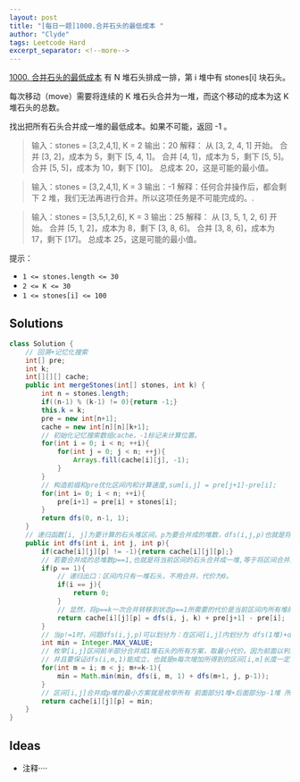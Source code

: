 ```yaml
---
layout: post
title: "[每日一题]1000.合并石头的最低成本 "
author: "Clyde"
tags: Leetcode Hard
excerpt_separator: <!--more-->
---
```


[1000. 合并石头的最低成本](https://leetcode.cn/problems/minimum-cost-to-merge-stones/) 有 N 堆石头排成一排，第 i 堆中有 stones[i] 块石头。

每次移动（move）需要将连续的 K 堆石头合并为一堆，而这个移动的成本为这 K 堆石头的总数。

找出把所有石头合并成一堆的最低成本。如果不可能，返回 -1 。<!--more-->

>  输入：stones = [3,2,4,1], K = 2
>  输出：20
>  解释：
>  从 [3, 2, 4, 1] 开始。
>  合并 [3, 2]，成本为 5，剩下 [5, 4, 1]。
>  合并 [4, 1]，成本为 5，剩下 [5, 5]。
>  合并 [5, 5]，成本为 10，剩下 [10]。
>  总成本 20，这是可能的最小值。


> 输入：stones = [3,2,4,1], K = 3
> 输出：-1
> 解释：任何合并操作后，都会剩下 2 堆，我们无法再进行合并。所以这项任务是不可能完成的。.

> 输入：stones = [3,5,1,2,6], K = 3
> 输出：25
> 解释：
> 从 [3, 5, 1, 2, 6] 开始。
> 合并 [5, 1, 2]，成本为 8，剩下 [3, 8, 6]。
> 合并 [3, 8, 6]，成本为 17，剩下 [17]。
> 总成本 25，这是可能的最小值。

提示：

- `1 <= stones.length <= 30`
- `2 <= K <= 30`
- `1 <= stones[i] <= 100`


##  Solutions


```java
class Solution {
    // 回溯+记忆化搜索
    int[] pre;
    int k;
    int[][][] cache;
    public int mergeStones(int[] stones, int k) {
        int n = stones.length;
        if((n-1) % (k-1) != 0){return -1;}
        this.k = k;
        pre = new int[n+1];
        cache = new int[n][n][k+1];
        // 初始化记忆搜索数组cache，-1标记未计算位置。
        for(int i = 0; i < n; ++i){
            for(int j = 0; j < n; ++j){
                Arrays.fill(cache[i][j], -1);
            }
        }
        // 构造前缀和pre优化区间内和计算速度,sum[i,j] = pre[j+1]-pre[i];
        for(int i= 0; i < n; ++i){
            pre[i+1] = pre[i] + stones[i];
        }
        return dfs(0, n-1, 1);
    }
    // 递归函数[i, j]为要计算的石头堆区间，p为要合并成的堆数，dfs(i,j,p)也就是将[i,j]区间内的石头堆合并成p个大堆所需要的最小代价。
    public int dfs(int i, int j, int p){
        if(cache[i][j][p] != -1){return cache[i][j][p];}
        // 若要合并成的总堆数p==1,也就是将当前区间的石头合并成一堆,等于将区间合并成k堆，再合并一次成为1堆(因为规定每次必须k堆合1)，而合并一次的代价相当于参与合并的所有堆石头数量之和。只有p==1时才能得到具体代价计算值。
        if(p == 1){
            // 递归出口：区间内只有一堆石头，不用合并，代价为0。
            if(i == j){
                return 0;
            }
            // 显然，将p==k一次合并转移到状态p==1所需要的代价是当前区间内所有堆的石头数量之和sum(i,j)，也就是pre[j+1]-pre[i]。
            return cache[i][j][p] = dfs(i, j, k) + pre[j+1] - pre[i];
        }
        // 当p!=1时，问题dfs(i,j,p)可以划分为：在区间[i,j]内划分为 dfs(1堆)+dfs(k-1堆)的代价和。只需要枚举前面这个1堆的所有构造方式中的最小代价即可。
        int min = Integer.MAX_VALUE;
        // 枚举[i,j]区间前半部分合并成1堆石头的所有方案，取最小代价。因为前面以判断过p==1，所以此处p必然不小于2，则为保证能分成p堆，分界点m不可能取到j，否则若m取到j就相当于将整个区间合成1堆，不符合p>=2条件。
        // 并且要保证dfs(i,m,1)能成立，也就是m每次增加所得到的区间[i,m]长度一定要满足k个一组合并最后剩1堆的条件，也就是题目stones长度开始是否达标的判断条件，由于m可以取到i(此时i、m重合，区间内就一堆石头自然可以合并为1堆，代价为0，那么m之后每次后移扩充[i,m]区间都必须移动k-1个位置，才能满足每次扩张后区间仍可最终k个一组合并为1堆。因为每次合并实际消耗k-1堆。)
        for(int m = i; m < j; m+=k-1){
            min = Math.min(min, dfs(i, m, 1) + dfs(m+1, j, p-1));
        }
        // 区间[i,j]合并成p堆的最小方案就是枚举所有 前面部分1堆+后面部分p-1堆 所需要的最少代价，只需要枚举前面部分不同长度区间合并为1的所有情况，因为后面合并为p-1堆的境况都可以继续划分为dfs(...1),dfsd(...p-2)，最终回到m+1=j,也就是区间[m,j]只剩1堆的代价状态，所以递归最终一定会有出口。
        return cache[i][j][p] = min;
    }
}
```

##  Ideas

- 注释····

  

  
